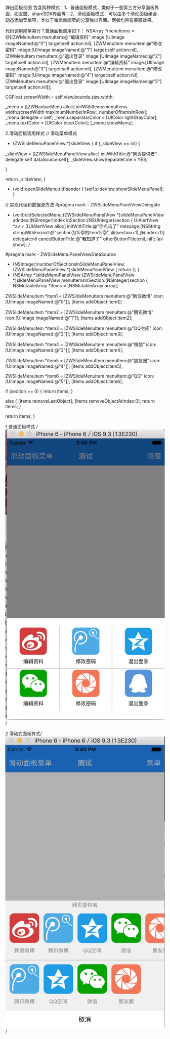 弹出面板视图
包含两种模式：1、普通面板模式，类似于一些第三方分享面板界面，如友盟、shareSDK界面等；2、滑动面板模式，可以由多个滑动面板组合，动态添加菜单项，类似于微信新闻页的分享弹出界面。两者均带有蒙版效果。

代码调用简单易行
1.普通面板调用如下：
NSArray *menuItems =
@[[ZWMenuItem menuItem:@"编辑资料"
image:[UIImage imageNamed:@"0"]
target:self
action:nil],
[ZWMenuItem menuItem:@"修改密码"
image:[UIImage imageNamed:@"1"]
target:self
action:nil],
[ZWMenuItem menuItem:@"退出登录"
image:[UIImage imageNamed:@"2"]
target:self
action:nil],
[ZWMenuItem menuItem:@"编辑资料"
image:[UIImage imageNamed:@"3"]
target:self
action:nil],
[ZWMenuItem menuItem:@"修改密码"
image:[UIImage imageNamed:@"4"]
target:self
action:nil],
[ZWMenuItem menuItem:@"退出登录"
image:[UIImage imageNamed:@"5"]
target:self
action:nil]];


CGFloat screenWidth = self.view.bounds.size.width;

_menu = [[ZWNavbarMenu alloc] initWithItems:menuItems width:screenWidth maximumNumberInRow:_numberOfItemsInRow];
_menu.delegate = self;
_menu.separatarColor = [UIColor lightGrayColor];
_menu.textColor = [UIColor blackColor];
[_menu showMenu];


2.滑动面板调用样式
// 滑动菜单模式
- (ZWSlideMenuPanelView *)slideView
{
if (_slideView == nil) {

_slideView = [[ZWSlideMenuPanelView alloc] initWithTitle:@"网页提供者" delegate:self dataSource:self];
_slideView.showSeparateLine = YES;

}

return _slideView;
}


- (void)openSlideMenu:(id)sender
{
[self.slideView showSlideMenuPanel];
}

// 实现代理和数据源方法
#pragma mark - ZWSlideMenuPanelViewDelegate
- (void)didSelectedMenu:(ZWSlideMenuPanelView *)slideMenuPanelView atIndex:(NSInteger)index inSection:(NSUInteger)section
{
UIAlertView *av = [[UIAlertView alloc] initWithTitle:@"你点击了" message:[NSString stringWithFormat:@"section为%@的item%@", @(section+1),@(index+1)] delegate:nil cancelButtonTitle:@"我知道了" otherButtonTitles:nil, nil];
[av show];
}


#pragma mark - ZWSlideMenuPanelViewDataSource
- (NSInteger)numberOfSectionsInSlideMenuPanelView:(ZWSlideMenuPanelView *)slideMenuPanelView
{
return 2;
}
- (NSArray *)slideMenuPanelView:(ZWSlideMenuPanelView *)slideMenuPanelView menuItemsInSection:(NSInteger)section
{
NSMutableArray *items = [NSMutableArray array];

ZWSlideMenuItem *item1 = [ZWSlideMenuItem menuItem:@"新浪微博" icon:[UIImage imageNamed:@"0"]];
[items addObject:item1];

ZWSlideMenuItem *item2 = [ZWSlideMenuItem menuItem:@"腾讯微博" icon:[UIImage imageNamed:@"1"]];
[items addObject:item2];

ZWSlideMenuItem *item3 = [ZWSlideMenuItem menuItem:@"QQ空间" icon:[UIImage imageNamed:@"2"]];
[items addObject:item3];

ZWSlideMenuItem *item4 = [ZWSlideMenuItem menuItem:@"微信" icon:[UIImage imageNamed:@"3"]];
[items addObject:item4];

ZWSlideMenuItem *item5 = [ZWSlideMenuItem menuItem:@"朋友圈" icon:[UIImage imageNamed:@"4"]];
[items addObject:item5];

ZWSlideMenuItem *item6 = [ZWSlideMenuItem menuItem:@"QQ" icon:[UIImage imageNamed:@"5"]];
[items addObject:item6];


if (section == 0) {
return items;
}

else
{
[items removeLastObject];
[items removeObjectAtIndex:0];
return items;
}


return items;
}



1 普通面板样式 /<br>
![images](https://github.com/hzw805/popViewDemo/raw/master/imgs/普通弹出面板.png) /<br>

2 滑动式面板样式/<br>
![images](https://github.com/hzw805/popViewDemo/raw/master/imgs/滑动式面板.png)/<br>


